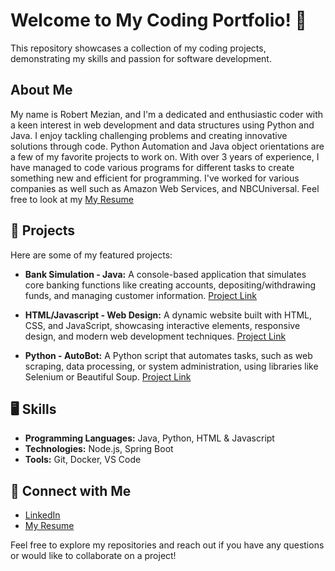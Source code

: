 # Welcome to My Coding Portfolio! 👋

This repository showcases a collection of my coding projects, demonstrating my skills and passion for software development. 

## About Me

My name is Robert Mezian, and I'm a dedicated and enthusiastic coder with a keen interest in web development and data structures using Python and Java. I enjoy tackling challenging problems and creating innovative solutions through code. Python Automation and Java object orientations are a few of my favorite projects to work on. With over 3 years of experience, I have managed to code various programs for different tasks to create something new and efficient for programming. I've worked for various companies as well such as Amazon Web Services, and NBCUniversal. Feel free to look at my [My Resume](https://github.com/user-attachments/files/17630384/2024_ResumeRobertMezian.pdf)


## 📒 Projects 

Here are some of my featured projects:

*   **Bank Simulation - Java:** A console-based application that simulates core banking functions like creating accounts, depositing/withdrawing funds, and managing customer information. [Project Link](java/src)
   
*   **HTML/Javascript - Web Design:** A dynamic website built with HTML, CSS, and JavaScript, showcasing interactive elements, responsive design, and modern web development techniques. [Project Link](html/index.html)
  
*   **Python - AutoBot:** A Python script that automates tasks, such as web scraping, data processing, or system administration, using libraries like Selenium or Beautiful Soup. [Project Link](python/test)
  

## 🖥️ Skills

*   **Programming Languages:** Java, Python, HTML & Javascript
*   **Technologies:** Node.js, Spring Boot
*   **Tools:** Git, Docker, VS Code

## 📝 Connect with Me

*   [LinkedIn](https://www.linkedin.com/in/robertmezian)
*   [My Resume](https://github.com/user-attachments/files/17630384/2024_ResumeRobertMezian.pdf)


Feel free to explore my repositories and reach out if you have any questions or would like to collaborate on a project!
